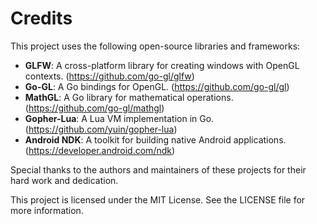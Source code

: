 # Credits

This project uses the following open-source libraries and frameworks:

* **GLFW**: A cross-platform library for creating windows with OpenGL contexts. (https://github.com/go-gl/glfw)
* **Go-GL**: A Go bindings for OpenGL. (https://github.com/go-gl/gl)
* **MathGL**: A Go library for mathematical operations. (https://github.com/go-gl/mathgl)
* **Gopher-Lua**: A Lua VM implementation in Go. (https://github.com/yuin/gopher-lua)
* **Android NDK**: A toolkit for building native Android applications. (https://developer.android.com/ndk)

Special thanks to the authors and maintainers of these projects for their hard work and dedication.

This project is licensed under the MIT License. See the LICENSE file for more information.
